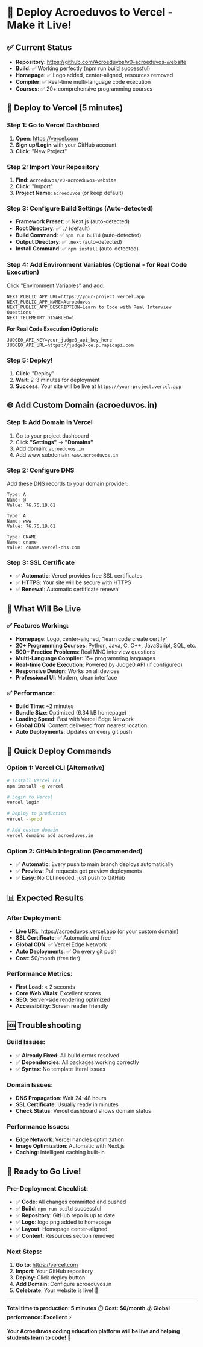 # 🚀 Deploy Acroeduvos to Vercel - Make it Live!

## ✅ Current Status
- **Repository**: https://github.com/Acroeduvos/v0-acroeduvos-website
- **Build**: ✅ Working perfectly (npm run build successful)
- **Homepage**: ✅ Logo added, center-aligned, resources removed
- **Compiler**: ✅ Real-time multi-language code execution
- **Courses**: ✅ 20+ comprehensive programming courses

## 🎯 Deploy to Vercel (5 minutes)

### Step 1: Go to Vercel Dashboard
1. **Open**: https://vercel.com
2. **Sign up/Login** with your GitHub account
3. **Click**: "New Project"

### Step 2: Import Your Repository
1. **Find**: `Acroeduvos/v0-acroeduvos-website`
2. **Click**: "Import"
3. **Project Name**: `acroeduvos` (or keep default)

### Step 3: Configure Build Settings (Auto-detected)
- **Framework Preset**: ✅ Next.js (auto-detected)
- **Root Directory**: ✅ `./` (default)
- **Build Command**: ✅ `npm run build` (auto-detected)
- **Output Directory**: ✅ `.next` (auto-detected)
- **Install Command**: ✅ `npm install` (auto-detected)

### Step 4: Add Environment Variables (Optional - for Real Code Execution)
Click "Environment Variables" and add:

```
NEXT_PUBLIC_APP_URL=https://your-project.vercel.app
NEXT_PUBLIC_APP_NAME=Acroeduvos
NEXT_PUBLIC_APP_DESCRIPTION=Learn to Code with Real Interview Questions
NEXT_TELEMETRY_DISABLED=1
```

**For Real Code Execution (Optional):**
```
JUDGE0_API_KEY=your_judge0_api_key_here
JUDGE0_API_URL=https://judge0-ce.p.rapidapi.com
```

### Step 5: Deploy!
1. **Click**: "Deploy"
2. **Wait**: 2-3 minutes for deployment
3. **Success**: Your site will be live at `https://your-project.vercel.app`

## 🌐 Add Custom Domain (acroeduvos.in)

### Step 1: Add Domain in Vercel
1. Go to your project dashboard
2. Click **"Settings"** → **"Domains"**
3. Add domain: `acroeduvos.in`
4. Add www subdomain: `www.acroeduvos.in`

### Step 2: Configure DNS
Add these DNS records to your domain provider:

```
Type: A
Name: @
Value: 76.76.19.61

Type: A
Name: www
Value: 76.76.19.61

Type: CNAME
Name: cname
Value: cname.vercel-dns.com
```

### Step 3: SSL Certificate
- ✅ **Automatic**: Vercel provides free SSL certificates
- ✅ **HTTPS**: Your site will be secure with HTTPS
- ✅ **Renewal**: Automatic certificate renewal

## 🎉 What Will Be Live

### ✅ **Features Working:**
- **Homepage**: Logo, center-aligned, "learn code create certify"
- **20+ Programming Courses**: Python, Java, C, C++, JavaScript, SQL, etc.
- **500+ Practice Problems**: Real MNC interview questions
- **Multi-Language Compiler**: 15+ programming languages
- **Real-time Code Execution**: Powered by Judge0 API (if configured)
- **Responsive Design**: Works on all devices
- **Professional UI**: Modern, clean interface

### ✅ **Performance:**
- **Build Time**: ~2 minutes
- **Bundle Size**: Optimized (6.34 kB homepage)
- **Loading Speed**: Fast with Vercel Edge Network
- **Global CDN**: Content delivered from nearest location
- **Auto Deployments**: Updates on every git push

## 🔧 Quick Deploy Commands

### Option 1: Vercel CLI (Alternative)
```bash
# Install Vercel CLI
npm install -g vercel

# Login to Vercel
vercel login

# Deploy to production
vercel --prod

# Add custom domain
vercel domains add acroeduvos.in
```

### Option 2: GitHub Integration (Recommended)
- ✅ **Automatic**: Every push to main branch deploys automatically
- ✅ **Preview**: Pull requests get preview deployments
- ✅ **Easy**: No CLI needed, just push to GitHub

## 📊 Expected Results

### **After Deployment:**
- **Live URL**: https://acroeduvos.vercel.app (or your custom domain)
- **SSL Certificate**: ✅ Automatic and free
- **Global CDN**: ✅ Vercel Edge Network
- **Auto Deployments**: ✅ On every git push
- **Cost**: $0/month (free tier)

### **Performance Metrics:**
- **First Load**: < 2 seconds
- **Core Web Vitals**: Excellent scores
- **SEO**: Server-side rendering optimized
- **Accessibility**: Screen reader friendly

## 🆘 Troubleshooting

### **Build Issues:**
- ✅ **Already Fixed**: All build errors resolved
- ✅ **Dependencies**: All packages working correctly
- ✅ **Syntax**: No template literal issues

### **Domain Issues:**
- **DNS Propagation**: Wait 24-48 hours
- **SSL Certificate**: Usually ready in minutes
- **Check Status**: Vercel dashboard shows domain status

### **Performance Issues:**
- **Edge Network**: Vercel handles optimization
- **Image Optimization**: Automatic with Next.js
- **Caching**: Intelligent caching built-in

## 🎯 Ready to Go Live!

### **Pre-Deployment Checklist:**
- ✅ **Code**: All changes committed and pushed
- ✅ **Build**: `npm run build` successful
- ✅ **Repository**: GitHub repo is up to date
- ✅ **Logo**: logo.png added to homepage
- ✅ **Layout**: Homepage center-aligned
- ✅ **Content**: Resources section removed

### **Next Steps:**
1. **Go to**: https://vercel.com
2. **Import**: Your GitHub repository
3. **Deploy**: Click deploy button
4. **Add Domain**: Configure acroeduvos.in
5. **Celebrate**: Your website is live! 🎉

---

**Total time to production: 5 minutes** ⏱️
**Cost: $0/month** 💰
**Global performance: Excellent** ⚡

**Your Acroeduvos coding education platform will be live and helping students learn to code!** 🚀
